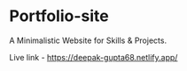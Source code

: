# Portfolio-site
 A Minimalistic Website for Skills & Projects.

Live link - https://deepak-gupta68.netlify.app/
